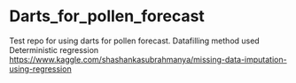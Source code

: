 # Darts_for_pollen_forecast

Test repo for using darts for pollen forecast. 
Datafilling method used Deterministic regression https://www.kaggle.com/shashankasubrahmanya/missing-data-imputation-using-regression

